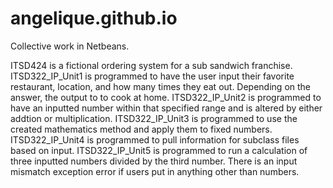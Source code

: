 # angelique.github.io

Collective work in Netbeans.

ITSD424 is a fictional ordering system for a sub sandwich franchise.
ITSD322_IP_Unit1 is programmed to have the user input their favorite restaurant, location, and how many times they eat out. Depending on the answer, the output to to cook at home.
ITSD322_IP_Unit2 is programmed to have an inputted number within that specified range and is altered by either addtion or multiplication.
ITSD322_IP_Unit3 is programmed to use the created mathematics method and apply them to fixed numbers.
ITSD322_IP_Unit4 is programmed to pull information for subclass files based on input.
ITSD322_IP_Unit5 is programmed to run a calculation of three inputted numbers divided by the third number. There is an input mismatch exception error if users put in anything other than numbers.
